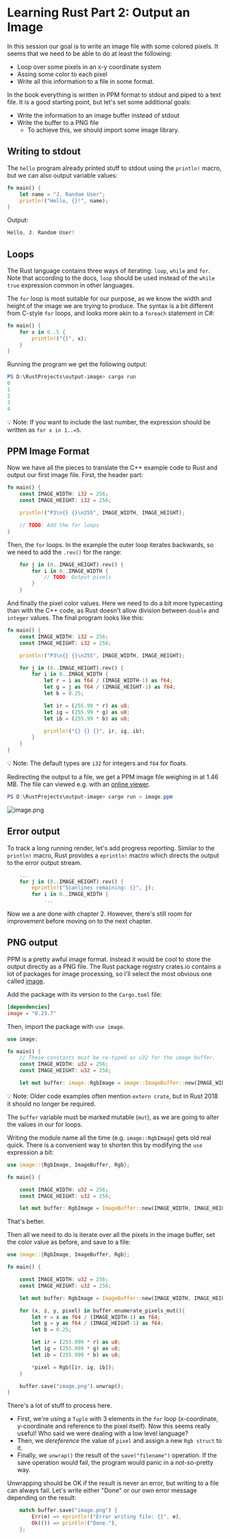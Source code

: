# Learning Rust Part 2: Output an Image

In this session our goal is to write an image file with some colored pixels. It seems that we need to be able to do at least the following:

* Loop over some pixels in an x-y coordinate system
* Assing some color to each pixel
* Write all this information to a file in some format.

In the book everything is written in PPM format to stdout and piped to a text file. It is a good starting point, but let's set some additional goals:

* Write the information to an image buffer instead of stdout
* Write the buffer to a PNG file
    * To achieve this, we should import some image library. 


## Writing to stdout

The ```hello``` program already printed stuff to stdout using the ```println!``` macro, but we can also output variable values:
```rust
fn main() {
    let name = "J. Random User";
    println!("Hello, {}!", name);
}
```
Output:

```powershell
Hello, J. Random User!
```

## Loops

The Rust language contains three ways of iterating: ```loop```, ```while``` and ```for```. Note that according to the docs, ```loop``` should be used instead of the ```while true``` expression common in other languages.

The ```for``` loop is most suitable for our purpose, as we know the width and height of the image we are trying to produce. The syntax is a bit different from C-style ```for``` loops, and looks more akin to a ```foreach``` statement in C#:
```rust
fn main() {
    for x in 0..5 {
        println!("{}", x);
    }
}
```

Running the program we get the following output:

```powershell
PS D:\RustProjects\output-image> cargo run
0
1
2
3
4
```

💡 Note: If you want to include the last number, the expression should be written as ```for x in 1..=5```.

## PPM Image Format

Now we have all the pieces to translate the C++ example code to Rust and output our first image file. First, the header part:

```rust
fn main() {
    const IMAGE_WIDTH: i32 = 256;
    const IMAGE_HEIGHT: i32 = 256;

    println!("P3\n{} {}\n255", IMAGE_WIDTH, IMAGE_HEIGHT);

    // TODO: Add the for loops
}
```
Then, the ```for``` loops. In the example the outer loop iterates backwards, so we need to add the ```.rev()``` for the range:
```rust
    for j in (0..IMAGE_HEIGHT).rev() {
        for i in 0..IMAGE_WIDTH {
            // TODO: Output pixels
        }
    }
```
And finally the pixel color values. Here we need to do a bit more typecasting than with the C++ code, as Rust doesn't allow division between ```double``` and ```integer``` values. The final program looks like this:
```rust
fn main() {
    const IMAGE_WIDTH: i32 = 256;
    const IMAGE_HEIGHT: i32 = 256;

    println!("P3\n{} {}\n255", IMAGE_WIDTH, IMAGE_HEIGHT);

    for j in (0..IMAGE_HEIGHT).rev() {
        for i in 0..IMAGE_WIDTH {
            let r = i as f64 / (IMAGE_WIDTH-1) as f64;
            let g = j as f64 / (IMAGE_HEIGHT-1) as f64;
            let b = 0.25;

            let ir = (255.99 * r) as u8;
            let ig = (255.99 * g) as u8;
            let ib = (255.99 * b) as u8;

            println!("{} {} {}", ir, ig, ib);
        }
    }
}
```
💡 Note: The default types are ```i32``` for integers and ```f64``` for floats.

Redirecting the output to a file, we get a PPM image file weighing in at 1.46 MB. The file can viewed e.g. with an [online viewer](http://cs.rhodes.edu/welshc/COMP141_F16/ppmReader.html).
```powershell
PS D:\RustProjects\output-image> cargo run > image.ppm
```
![image.png](image.png)

## Error output
To track a long running render, let's add progress reporting. Similar to the ```println!``` macro, Rust provides a ```eprintln!``` mactro which directs the output to the error output stream.

```rust
    ...
    for j in (0..IMAGE_HEIGHT).rev() {
        eprintln!("Scanlines remaining: {}", j);
        for i in 0..IMAGE_WIDTH {
            ...
```
Now we a are done with chapter 2. However, there's still room for improvement before moving on to the next chapter.

## PNG output

PPM is a pretty awful image format. Instead it would be cool to store the output directly as a PNG file. The Rust package registry crates.io contains a lot of packages for image processing, so I'll select the most obvious one called [image](https://crates.io/crates/image).

Add the package with its version to the ```Cargo.toml``` file:
```toml
[dependencies]
image = "0.23.7"
```

Then, import the package with ```use image```.

```rust
use image;

fn main() {
    // These constants must be re-typed as u32 for the image buffer.
    const IMAGE_WIDTH: u32 = 256;
    const IMAGE_HEIGHT: u32 = 256;

    let mut buffer: image::RgbImage = image::ImageBuffer::new(IMAGE_WIDTH, IMAGE_HEIGHT);
```
💡 Note: Older code examples often mention ```extern crate```, but in Rust 2018 it should no longer be required.

The ```buffer``` variable must be marked mutable (```mut```), as we are going to alter the values in our for loops.

Writing the module name all the time (e.g. ```image::RgbImage```) gets old real quick. There is a convenient way to shorten this by modifying the ```use``` expression a bit:
```rust
use image::{RgbImage, ImageBuffer, Rgb};

fn main() {

    const IMAGE_WIDTH: u32 = 256;
    const IMAGE_HEIGHT: u32 = 256;

    let mut buffer: RgbImage = ImageBuffer::new(IMAGE_WIDTH, IMAGE_HEIGHT);
```
That's better.

Then all we need to do is iterate over all the pixels in the image buffer, set the color value as before, and save to a file:
```rust
use image::{RgbImage, ImageBuffer, Rgb};

fn main() {

    const IMAGE_WIDTH: u32 = 256;
    const IMAGE_HEIGHT: u32 = 256;

    let mut buffer: RgbImage = ImageBuffer::new(IMAGE_WIDTH, IMAGE_HEIGHT);

    for (x, z, y, pixel) in buffer.enumerate_pixels_mut(){
        let r = x as f64 / (IMAGE_WIDTH-1) as f64;
        let g = y as f64 / (IMAGE_HEIGHT-1) as f64;
        let b = 0.25;

        let ir = (255.999 * r) as u8;
        let ig = (255.999 * g) as u8;
        let ib = (255.999 * b) as u8;

        *pixel = Rgb([ir, ig, ib]);
    }

    buffer.save("image.png").unwrap();
}
```
There's a lot of stuff to process here.
* First, we're using a ```Tuple``` with 3 elements in the ```for``` loop (x-coordinate, y-coordinate and reference to the pixel itself). Now this seems really useful! Who said we were dealing with a low level language?
* Then, we *dereference* the value of ```pixel``` and assign a new ```Rgb struct``` to it.
* Finally, we ```unwrap()``` the result of the ```save("filename")``` operation. If the save operation would fail, the program would panic in a not-so-pretty way.

Unwrapping should be OK if the result is never an error, but writing to a file can always fail. Let's write either "Done" or our own error message depending on the result:
```rust
    match buffer.save("image.png") {
        Err(e) => eprintln!("Error writing file: {}", e),
        Ok(()) => println!("Done."),
    };
```